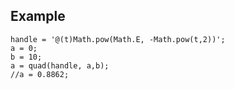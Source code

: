 ## Example ##

```
handle = '@(t)Math.pow(Math.E, -Math.pow(t,2))';
a = 0;
b = 10;
a = quad(handle, a,b);
//a = 0.8862;
```